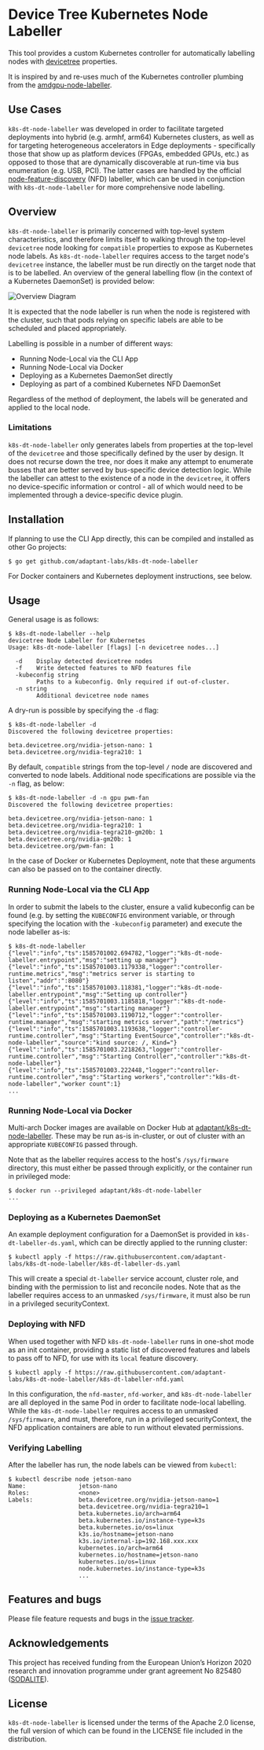 # Device Tree Kubernetes Node Labeller

This tool provides a custom Kubernetes controller for automatically labelling nodes with [devicetree] properties.

It is inspired by and re-uses much of the Kubernetes controller plumbing from the [amdgpu-node-labeller].

## Use Cases

`k8s-dt-node-labeller` was developed in order to facilitate targeted deployments into hybrid (e.g. armhf, arm64)
Kubernetes clusters, as well as for targeting heterogeneous accelerators in Edge deployments - specifically those that
show up as platform devices (FPGAs, embedded GPUs, etc.) as opposed to those that are dynamically discoverable at
run-time via bus enumeration (e.g. USB, PCI). The latter cases are handled by the official [node-feature-discovery]
(NFD) labeller, which can be used in conjunction with `k8s-dt-node-labeller` for more comprehensive node labelling.

## Overview

`k8s-dt-node-labeller` is primarily concerned with top-level system characteristics, and therefore limits itself to
walking through the top-level `devicetree` node looking for `compatible` properties to expose as Kubernetes node labels.
As `k8s-dt-node-labeller` requires access to the target node's `devicetree` instance, the labeller must be run directly
on the target node that is to be labelled. An overview of the general labelling flow (in the context of a Kubernetes
DaemonSet) is provided below:

![Overview Diagram][overview]

It is expected that the node labeller is run when the node is registered with the cluster, such that pods relying on
specific labels are able to be scheduled and placed appropriately.

Labelling is possible in a number of different ways:
- Running Node-Local via the CLI App
- Running Node-Local via Docker
- Deploying as a Kubernetes DaemonSet directly
- Deploying as part of a combined Kubernetes NFD DaemonSet

Regardless of the method of deployment, the labels will be generated and applied to the local node.

### Limitations

`k8s-dt-node-labeller` only generates labels from properties at the top-level of the `devicetree` and those specifically
defined by the user by design. It does not recurse down the tree, nor does it make any attempt to enumerate busses that
are better served by bus-specific device detection logic. While the labeller can attest to the existence of a node in
the `devicetree`, it offers no device-specific information or control - all of which would need to be implemented
through a device-specific device plugin.

## Installation

If planning to use the CLI App directly, this can be compiled and installed as other Go projects:

```
$ go get github.com/adaptant-labs/k8s-dt-node-labeller
```

For Docker containers and Kubernetes deployment instructions, see below.

## Usage

General usage is as follows:

```
$ k8s-dt-node-labeller --help
devicetree Node Labeller for Kubernetes
Usage: k8s-dt-node-labeller [flags] [-n devicetree nodes...]

  -d	Display detected devicetree nodes
  -f	Write detected features to NFD features file
  -kubeconfig string
    	Paths to a kubeconfig. Only required if out-of-cluster.
  -n string
    	Additional devicetree node names
```

A dry-run is possible by specifying the `-d` flag:

```
$ k8s-dt-node-labeller -d
Discovered the following devicetree properties:

beta.devicetree.org/nvidia-jetson-nano: 1
beta.devicetree.org/nvidia-tegra210: 1
```

By default, `compatible` strings from the top-level `/` node are discovered and converted to node labels. Additional
node specifications are possible via the `-n` flag, as below:

```
$ k8s-dt-node-labeller -d -n gpu pwm-fan
Discovered the following devicetree properties:

beta.devicetree.org/nvidia-jetson-nano: 1
beta.devicetree.org/nvidia-tegra210: 1
beta.devicetree.org/nvidia-tegra210-gm20b: 1
beta.devicetree.org/nvidia-gm20b: 1
beta.devicetree.org/pwm-fan: 1
```

In the case of Docker or Kubernetes Deployment, note that these arguments can also be passed on to the container
directly.

### Running Node-Local via the CLI App

In order to submit the labels to the cluster, ensure a valid kubeconfig can be found (e.g. by setting the `KUBECONFIG`
environment variable, or through specifying the location with the `-kubeconfig` parameter) and execute the node
labeller as-is:

```
$ k8s-dt-node-labeller 
{"level":"info","ts":1585701002.694782,"logger":"k8s-dt-node-labeller.entrypoint","msg":"setting up manager"}
{"level":"info","ts":1585701003.1179338,"logger":"controller-runtime.metrics","msg":"metrics server is starting to listen","addr":":8080"}
{"level":"info","ts":1585701003.118381,"logger":"k8s-dt-node-labeller.entrypoint","msg":"Setting up controller"}
{"level":"info","ts":1585701003.1185818,"logger":"k8s-dt-node-labeller.entrypoint","msg":"starting manager"}
{"level":"info","ts":1585701003.1190712,"logger":"controller-runtime.manager","msg":"starting metrics server","path":"/metrics"}
{"level":"info","ts":1585701003.1193638,"logger":"controller-runtime.controller","msg":"Starting EventSource","controller":"k8s-dt-node-labeller","source":"kind source: /, Kind="}
{"level":"info","ts":1585701003.2218263,"logger":"controller-runtime.controller","msg":"Starting Controller","controller":"k8s-dt-node-labeller"}
{"level":"info","ts":1585701003.222448,"logger":"controller-runtime.controller","msg":"Starting workers","controller":"k8s-dt-node-labeller","worker count":1}
...
```

### Running Node-Local via Docker

Multi-arch Docker images are available on Docker Hub at [adaptant/k8s-dt-node-labeller]. These may be run as-is
in-cluster, or out of cluster with an appropriate `KUBECONFIG` passed through.

Note that as the labeller requires access to the host's `/sys/firmware` directory, this must either be passed through
explicitly, or the container run in privileged mode:

```
$ docker run --privileged adaptant/k8s-dt-node-labeller
...
```

### Deploying as a Kubernetes DaemonSet

An example deployment configuration for a DaemonSet is provided in `k8s-dt-labeller-ds.yaml`, which can be directly
applied to the running cluster:

```
$ kubectl apply -f https://raw.githubusercontent.com/adaptant-labs/k8s-dt-node-labeller/k8s-dt-labeller-ds.yaml
```

This will create a special `dt-labeller` service account, cluster role, and binding with the permission to list and
reconcile nodes. Note that as the labeller requires access to an unmasked `/sys/firmware`, it must also be run in a
privileged securityContext.

### Deploying with NFD

When used together with NFD `k8s-dt-node-labeller` runs in one-shot mode as an init container, providing a static list
of discovered features and labels to pass off to NFD, for use with its `local` feature discovery.

```
$ kubectl apply -f https://raw.githubusercontent.com/adaptant-labs/k8s-dt-node-labeller/k8s-dt-labeller-nfd.yaml
```

In this configuration, the `nfd-master`, `nfd-worker`, and `k8s-dt-node-labeller` are all deployed in the same Pod in
order to facilitate node-local labelling. While the `k8s-dt-node-labeller` requires access to an unmasked
`/sys/firmware`, and must, therefore, run in a privileged securityContext, the NFD application containers are able to
run without elevated permissions.

### Verifying Labelling

After the labeller has run, the node labels can be viewed from `kubectl`:

```
$ kubectl describe node jetson-nano
Name:               jetson-nano
Roles:              <none>
Labels:             beta.devicetree.org/nvidia-jetson-nano=1
                    beta.devicetree.org/nvidia-tegra210=1
                    beta.kubernetes.io/arch=arm64
                    beta.kubernetes.io/instance-type=k3s
                    beta.kubernetes.io/os=linux
                    k3s.io/hostname=jetson-nano
                    k3s.io/internal-ip=192.168.xxx.xxx
                    kubernetes.io/arch=arm64
                    kubernetes.io/hostname=jetson-nano
                    kubernetes.io/os=linux
                    node.kubernetes.io/instance-type=k3s
                    ...
```

## Features and bugs

Please file feature requests and bugs in the [issue tracker][tracker].

## Acknowledgements

This project has received funding from the European Union’s Horizon 2020 research and innovation programme under grant
agreement No 825480 ([SODALITE]).

## License

`k8s-dt-node-labeller` is licensed under the terms of the Apache 2.0 license, the full
version of which can be found in the LICENSE file included in the distribution.

[tracker]: https://github.com/adaptant-labs/k8s-dt-node-labeller/issues
[devicetree]: https://www.devicetree.org
[SODALITE]: https://www.sodalite.eu
[overview]: https://raw.githubusercontent.com/adaptant-labs/k8s-dt-node-labeller/master/overview.png
[amdgpu-node-labeller]: https://github.com/RadeonOpenCompute/k8s-device-plugin/tree/master/cmd/k8s-node-labeller
[adaptant/k8s-dt-node-labeller]: https://hub.docker.com/repository/docker/adaptant/k8s-dt-node-labeller
[node-feature-discovery]: https://github.com/kubernetes-sigs/node-feature-discovery